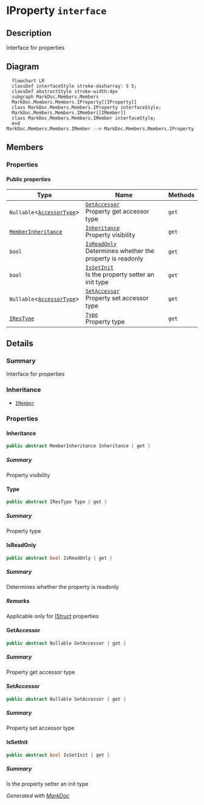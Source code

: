 # IProperty `interface`

## Description
Interface for properties

## Diagram
```mermaid
  flowchart LR
  classDef interfaceStyle stroke-dasharray: 5 5;
  classDef abstractStyle stroke-width:4px
  subgraph MarkDoc.Members.Members
  MarkDoc.Members.Members.IProperty[[IProperty]]
  class MarkDoc.Members.Members.IProperty interfaceStyle;
  MarkDoc.Members.Members.IMember[[IMember]]
  class MarkDoc.Members.Members.IMember interfaceStyle;
  end
MarkDoc.Members.Members.IMember --> MarkDoc.Members.Members.IProperty
```

## Members
### Properties
#### Public  properties
| Type | Name | Methods |
| --- | --- | --- |
| `Nullable`&lt;[`AccessorType`](./markdocmembersenums-AccessorType)&gt; | [`GetAccessor`](markdocmembersmembers-IProperty#getaccessor)<br>Property get accessor type | `get` |
| [`MemberInheritance`](./markdocmembersenums-MemberInheritance) | [`Inheritance`](markdocmembersmembers-IProperty#inheritance)<br>Property visibility | `get` |
| `bool` | [`IsReadOnly`](markdocmembersmembers-IProperty#isreadonly)<br>Determines whether the property is readonly | `get` |
| `bool` | [`IsSetInit`](markdocmembersmembers-IProperty#issetinit)<br>Is the property setter an init type | `get` |
| `Nullable`&lt;[`AccessorType`](./markdocmembersenums-AccessorType)&gt; | [`SetAccessor`](markdocmembersmembers-IProperty#setaccessor)<br>Property set accessor type | `get` |
| [`IResType`](./markdocmembersresolvedtypes-IResType) | [`Type`](markdocmembersmembers-IProperty#type)<br>Property type | `get` |

## Details
### Summary
Interface for properties

### Inheritance
 - [
`IMember`
](./markdocmembersmembers-IMember)

### Properties
#### Inheritance
```csharp
public abstract MemberInheritance Inheritance { get }
```
##### Summary
Property visibility

#### Type
```csharp
public abstract IResType Type { get }
```
##### Summary
Property type

#### IsReadOnly
```csharp
public abstract bool IsReadOnly { get }
```
##### Summary
Determines whether the property is readonly

##### Remarks
Applicable only for [IStruct](./markdocmemberstypes-IStruct) properties

#### GetAccessor
```csharp
public abstract Nullable GetAccessor { get }
```
##### Summary
Property get accessor type

#### SetAccessor
```csharp
public abstract Nullable SetAccessor { get }
```
##### Summary
Property set accessor type

#### IsSetInit
```csharp
public abstract bool IsSetInit { get }
```
##### Summary
Is the property setter an init type

*Generated with* [*MarkDoc*](https://github.com/hailstorm75/MarkDoc.Core)
